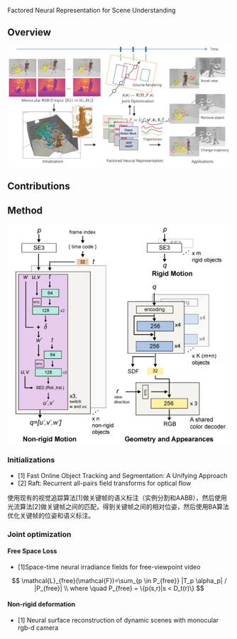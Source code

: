 
Factored Neural Representation for Scene Understanding

## Overview

![pipline](assets/doctor/FactoredNeRF_fig3.png)

## Contributions

## Method 

![Network](assets/doctor/FactoredNeRF_fig5.png)

### Initializations

- [1] Fast Online Object Tracking and Segmentation: A Unifying Approach
- [2] Raft: Recurrent all-pairs field transforms for
optical flow

使用现有的视觉追踪算法[1]做关键帧的语义标注（实例分割和AABB），然后使用光流算法[2]做关键帧之间的匹配，得到关键帧之间的相对位姿，然后使用BA算法优化关键帧的位姿和语义标注。

### Joint optimization


#### Free Space Loss

- [1]Space-time neural irradiance fields for free-viewpoint video

$$
\mathcal{L}_{free}(\mathcal{F})=\sum_{p \in P_{free}} |T_p \alpha_p| / |P_{free}| \\
where \quad P_{free} = \{p(s,r)|s < D_t(r)\}
$$

#### Non-rigid deformation

- [1] Neural surface reconstruction of dynamic scenes with monocular rgb-d camera

